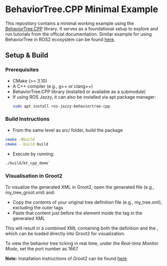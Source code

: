 # BehaviorTree.CPP Minimal Example

This repository contains a minimal working example using the [BehaviorTree.CPP](https://github.com/BehaviorTree/BehaviorTree.CPP) library. It serves as a foundational setup to explore and run tutorials from the official documentation. Similar example for using BehaviorTree in ROS2 ecosystem can be found [here](https://github.com/secorolab/bt_ros2_demo/tree/master).

## Setup & Build

### Prerequisites

- CMake (>= 3.10)
- A C++ compiler (e.g., g++ or clang++)
- BehaviorTree.CPP library (installed or available as a submodule)
- If using ROS Jazzy, it can also be installed via apt package manager:
  ```bash
  sudo apt install ros-jazzy-behaviortree-cpp
  
### Build Instructions
- From the same level as src/ folder, build the package
```bash
cmake -Bbuild
cmake --build build
```

- Execute by running: 
```bash
./build/bt_cpp_demo`
```

### Visualisation in Groot2

To visualize the generated XML in Groot2, open the generated file (e.g., my_tree_groot.xml) and:  
- Copy the contents of your original tree definition file (e.g., my_tree.xml), excluding the outer <root> tags
- Paste that content just before the <TreeNodesModel> element inside the <root> tag in the generated XML

This will result in a combined XML containing both the <BehaviorTree> definition and the <TreeNodesModel>, which can be loaded directly into Groot2 for visualization.

To view the behavior tree ticking in real time, under the *Real-time Monitor Mode*, set the port number as 1667.
 
**Note:** Installation instructions of Groot2 can be found [here](https://www.behaviortree.dev/groot/).